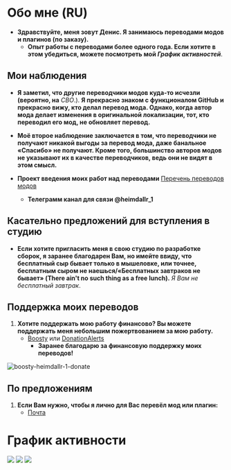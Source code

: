 # Обо мне (RU)
- **Здравствуйте, меня зовут Денис. Я занимаюсь переводами модов и плагинов (по заказу).**
   - **Опыт работы с переводами более одного года. Если хотите в этом убедиться, можете посмотреть мой _График активностей_**.

## Мои наблюдения
- **Я заметил, что другие переводчики модов куда-то исчезли (вероятно, на** *СВО*.). **Я прекрасно знаком с функционалом GitHub и прекрасно вижу, кто делал перевод мода. Однако, когда автор мода делает изменения в оригинальной локализации, тот, кто переводил его мод, не обновляет перевод.**
- **Моё второе наблюдение заключается в том, что переводчики не получают никакой выгоды за перевод мода, даже банальное «Спасибо» не получают. Кроме того, большинство авторов модов не указывают их в качестве переводчиков, ведь они не видят в этом смысл.**

- **Проект введения моих работ над переводами**
[Перечень переводов модов](https://github.com/users/Heimdallr-1/projects/1)
  - **Телеграмм канал для связи @heimdallr_1**

## Касательно предложений для вступления в студию
- **Если хотите пригласить меня в свою студию по разработке сборок, я заранее благодарен Вам, но имейте ввиду, что бесплатный сыр бывает только в мышеловке, или точнее, бесплатным сыром не наешься/«Бесплатных завтраков не бывает» (There ain't no such thing as a free lunch).** _Я Вам не бесплатный завтрак_.

## Поддержка моих переводов
1. **Хотите поддержать мою работу финансово? Вы можете поддержать меня небольшим пожертвованием за мою работу.**
   - [Boosty](https://boosty.to/heimdallr-1) или [DonationAlerts](https://www.donationalerts.com/r/heimdallr1)
     - **Заранее благодарю за финансовую поддержку моих переводов!**

![boosty-heimdallr-1-donate](https://user-images.githubusercontent.com/41973639/234862226-0d6c7abf-4b20-4112-982c-c31e6e2da39a.png)

## По предложениям
1. **Если Вам нужно, чтобы я лично для Вас перевёл мод или плагин:**
   - [Почта](heimdallr196@gmail.com)

# График активности
![](http://github-profile-summary-cards.vercel.app/api/cards/profile-details?username=heimdallr-1&theme=vision_friendly_dark)
![](http://github-profile-summary-cards.vercel.app/api/cards/stats?username=heimdallr-1&theme=vision_friendly_dark)
![](http://github-profile-summary-cards.vercel.app/api/cards/productive-time?username=heimdallr-1&theme=vision_friendly_dark&utcOffset=8)

